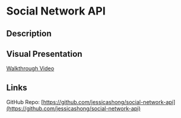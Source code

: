# Social Network API

## Description



## Visual Presentation
[Walkthrough Video]()

## Links 
GitHub Repo: [https://github.com/jessicashong/social-network-api](https://github.com/jessicashong/social-network-api)